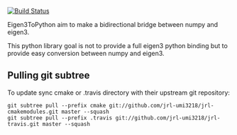 [![Build Status](https://travis-ci.org/jorisv/Eigen3ToPython.svg?branch=master)](https://travis-ci.org/jorisv/Eigen3ToPython)

Eigen3ToPython aim to make a bidirectional bridge between numpy and eigen3.

This python library goal is not to provide a full eigen3 python binding but to provide easy conversion between numpy and eigen3.

Pulling git subtree
------

To update sync cmake or .travis directory with their upstream git repository:

	git subtree pull --prefix cmake git://github.com/jrl-umi3218/jrl-cmakemodules.git master --squash
	git subtree pull --prefix .travis git://github.com/jrl-umi3218/jrl-travis.git master --squash
